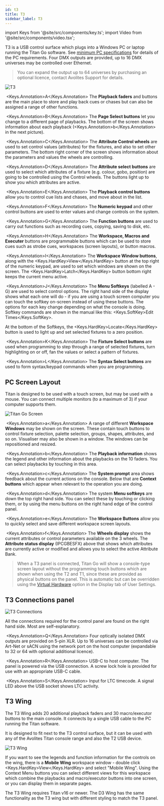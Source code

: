 ```yaml
---
id: t3
title: T3
sidebar_label: T3
---
```


import Keys from '@site/src/components/key.ts';
import Video from '@site/src/components/video.tsx';

T3 is a USB control surface which plugs into a Windows PC or laptop running the Titan Go software.
See [minimum PC specifications](../titan-basics.md#connecting-up-t3--titan-mobile-and-t1t2) for details of the PC requirements. Four DMX outputs are provided, up to 16 DMX universes may be controlled over Ethernet. 

> You can expand the output up to 64 universes by purchasing an optional licence, contact Avolites Support for details.

![T3](/docs/images/T3-Main.png)



&nbsp;<Keys.Annotation>A</Keys.Annotation> The **Playback faders** and buttons are the main place to store and play back cues or chases
but can also be assigned a range of other functions.



&nbsp;<Keys.Annotation>B</Keys.Annotation> The **Page Select buttons** let you change to a different page of
playbacks. The bottom of the screen shows information about each
playback (<Keys.Annotation>b</Keys.Annotation> in the next picture).



&nbsp;<Keys.Annotation>C</Keys.Annotation> The **Attribute Control wheels** are used to set control values
(attributes) for the fixtures, and also to set other parameters. The
bottom right corner of the screen shows information about the parameters and values the wheels are controlling.



&nbsp;<Keys.Annotation>D</Keys.Annotation> The **Attribute select buttons** are used to select which attributes of
a fixture (e.g. colour, gobo, position) are going to be controlled using
the Control wheels. The buttons light up to show you which
attributes are active. 



&nbsp;<Keys.Annotation>E</Keys.Annotation> The **Playback control buttons** allow you to control cue lists and chases, and move about in the list.



&nbsp;<Keys.Annotation>F</Keys.Annotation> The **Numeric keypad** and other control buttons are used to enter
values and change controls on the system.



&nbsp;<Keys.Annotation>G</Keys.Annotation> The **Function buttons** are used to carry out functions such as recording
cues, copying, saving to disk, etc.



&nbsp;<Keys.Annotation>H</Keys.Annotation> The **Workspace, Macros and Executer** buttons are programmable
buttons which can be used to store cues such as strobe cues, workspaces 
(screen layouts), or button macros.



&nbsp;<Keys.Annotation>I</Keys.Annotation> The **Workspace Window buttons**, along with the <Keys.HardKey>View</Keys.HardKey> button at the top right of the numeric keypad, are used to set which windows are shown on the screen. The <Keys.HardKey>Latch</Keys.HardKey> button bottom right keeps the current menu active.



&nbsp;<Keys.Annotation>J</Keys.Annotation> The **Menu Softkeys** (labelled A - G) are used to select control options. 
The right hand side of the display shows what each one will do - if you are using a touch screen computer you can touch the softkey on-screen instead of using these
buttons. The options for each 
key change depending on what the console is doing. Softkey commands are shown 
in the manual like this: <Keys.SoftKey>Edit Times</Keys.SoftKey>.

At the bottom of the Softkeys, the <Keys.HardKey>Locate</Keys.HardKey> button is used to light up and set selected fixtures to a zero position.


&nbsp;<Keys.Annotation>K</Keys.Annotation> The **Fixture Select buttons** are used when programming to step through a range of selected fixtures, turn highlighting on or off, fan the values or select a pattern of fixtures.

&nbsp;<Keys.Annotation>L</Keys.Annotation> The **Syntax Select buttons** are used to form syntax/keypad commands when you are programming.


## PC Screen Layout

Titan is designed to be used with a touch screen, but may be used
with a mouse. You can connect multiple monitors (to a maximum of 3) if your computer supports them.

![Titan Go Screen](/docs/images/T3-Screen.png)



&nbsp;<Keys.Annotation>a</Keys.Annotation> A range of different **Workspace Windows** may be shown on the screen. These contain
touch buttons to control fixture selection, palette selection, groups,
shapes, attributes, and so on. Visualiser may also be shown in a window. The windows can be repositioned and resized.


&nbsp;<Keys.Annotation>b</Keys.Annotation> The **Playback information** shows the legend and other information
about the playbacks on the 10 faders. You can select playbacks by touching in this area.


&nbsp;<Keys.Annotation>c</Keys.Annotation> The **System prompt** area shows feedback about the current actions on the console. Below
that are **Context buttons** which appear when relevant to the operation you are doing.


&nbsp;<Keys.Annotation>d</Keys.Annotation> The system **Menu softkeys** are down the top right hand side. You can
select these by touching or clicking them, or by using the menu buttons on the right hand edge of the control panel.


&nbsp;<Keys.Annotation>e</Keys.Annotation> The **Workspace Buttons** allow you to quickly select and save different
workspace screen layouts.


&nbsp;<Keys.Annotation>f</Keys.Annotation> The **Wheels display** shows the current attributes or control parameters available on the 3
wheels. The **Attribute status display** (IPCGBESFX) above that shows which
attributes are currently active or modified and allows you to select the active Attribute Bank.

> When a T3 panel is connected, Titan Go will show a console-type screen layout without the programming touch buttons which
  are shown when using the T2 and T1, since these are provided as physical buttons on the panel. This is automatic but can be overridden using the [Virtual Hardware](../system-settings/user-settings.md#display) option in the Display tab of User Settings.


## T3 Connections panel

![T3 Connections](/docs/images/T3-Side.png)


All the connections required for the
control panel are found on the right hand side. Most are
self-explanatory. 


&nbsp;<Keys.Annotation>Q</Keys.Annotation> Four optically isolated DMX outputs are provided on 5-pin XLR. Up to 16 universes can be controlled via Art-Net or sACN using the network port on the host computer (expandable to 32 or 64 with optional additional licence).


&nbsp;<Keys.Annotation>R</Keys.Annotation> USB-C to host computer. The panel is powered via the USB connection. A screw lock hole is provided for use with an appropriate USB-C cable.


&nbsp;<Keys.Annotation>S</Keys.Annotation> Input for LTC timecode. A signal LED above the USB socket shows LTC activity.


## T3 Wing

The T3 Wing adds 20 additional playback faders and 30
macro/executor buttons to the main console. It connects by a single USB
cable to the PC running the Titan software.

It is designed to fit next to the T3 control surface, but it can be
used with any of the Avolites Titan console range and also the T2 USB device.

![T3 Wing](/docs/images/T3-Wing.png)

If you want to see the legends and function information for the controls on the wing, there is a **Mobile Wing** workspace window - double click <Keys.HardKey>View</Keys.HardKey> and select "Mobile Wing". Using the Context Menu buttons you can select different views for this workspace which combine the playbacks and macro/executor buttons into one screen, or you can display them in separate
pages.

The T3 Wing requires Titan v16 or newer. The D3 Wing has the same functionality as the T3 wing but with different styling to match the T3 panel.

